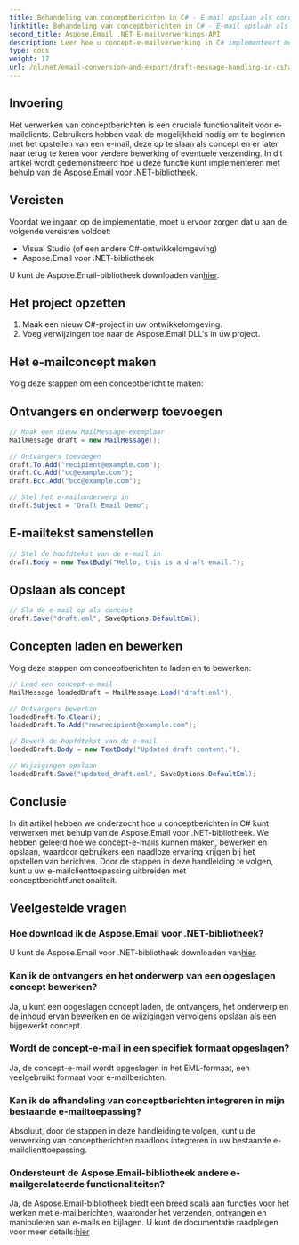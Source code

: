 ```yaml
---
title: Behandeling van conceptberichten in C# - E-mail opslaan als concept
linktitle: Behandeling van conceptberichten in C# - E-mail opslaan als concept
second_title: Aspose.Email .NET E-mailverwerkings-API
description: Leer hoe u concept-e-mailverwerking in C# implementeert met behulp van Aspose.Email voor .NET. Creëer, bewerk en bewaar concepten naadloos.
type: docs
weight: 17
url: /nl/net/email-conversion-and-export/draft-message-handling-in-csharp-saving-email-as-draft/
---
```


## Invoering

Het verwerken van conceptberichten is een cruciale functionaliteit voor e-mailclients. Gebruikers hebben vaak de mogelijkheid nodig om te beginnen met het opstellen van een e-mail, deze op te slaan als concept en er later naar terug te keren voor verdere bewerking of eventuele verzending. In dit artikel wordt gedemonstreerd hoe u deze functie kunt implementeren met behulp van de Aspose.Email voor .NET-bibliotheek.

## Vereisten

Voordat we ingaan op de implementatie, moet u ervoor zorgen dat u aan de volgende vereisten voldoet:

- Visual Studio (of een andere C#-ontwikkelomgeving)
- Aspose.Email voor .NET-bibliotheek

 U kunt de Aspose.Email-bibliotheek downloaden van[hier](https://releases.aspose.com/email/net).

## Het project opzetten

1. Maak een nieuw C#-project in uw ontwikkelomgeving.
2. Voeg verwijzingen toe naar de Aspose.Email DLL's in uw project.

## Het e-mailconcept maken

Volg deze stappen om een conceptbericht te maken:

## Ontvangers en onderwerp toevoegen

```csharp
// Maak een nieuw MailMessage-exemplaar
MailMessage draft = new MailMessage();

// Ontvangers toevoegen
draft.To.Add("recipient@example.com");
draft.Cc.Add("cc@example.com");
draft.Bcc.Add("bcc@example.com");

// Stel het e-mailonderwerp in
draft.Subject = "Draft Email Demo";
```

## E-mailtekst samenstellen

```csharp
// Stel de hoofdtekst van de e-mail in
draft.Body = new TextBody("Hello, this is a draft email.");
```

## Opslaan als concept

```csharp
// Sla de e-mail op als concept
draft.Save("draft.eml", SaveOptions.DefaultEml);
```

## Concepten laden en bewerken

Volg deze stappen om conceptberichten te laden en te bewerken:

```csharp
// Laad een concept-e-mail
MailMessage loadedDraft = MailMessage.Load("draft.eml");

// Ontvangers bewerken
loadedDraft.To.Clear();
loadedDraft.To.Add("newrecipient@example.com");

// Bewerk de hoofdtekst van de e-mail
loadedDraft.Body = new TextBody("Updated draft content.");

// Wijzigingen opslaan
loadedDraft.Save("updated_draft.eml", SaveOptions.DefaultEml);
```

## Conclusie

In dit artikel hebben we onderzocht hoe u conceptberichten in C# kunt verwerken met behulp van de Aspose.Email voor .NET-bibliotheek. We hebben geleerd hoe we concept-e-mails kunnen maken, bewerken en opslaan, waardoor gebruikers een naadloze ervaring krijgen bij het opstellen van berichten. Door de stappen in deze handleiding te volgen, kunt u uw e-mailclienttoepassing uitbreiden met conceptberichtfunctionaliteit.

## Veelgestelde vragen

### Hoe download ik de Aspose.Email voor .NET-bibliotheek?

 U kunt de Aspose.Email voor .NET-bibliotheek downloaden van[hier](https://releases.aspose.com/email/net).

### Kan ik de ontvangers en het onderwerp van een opgeslagen concept bewerken?

Ja, u kunt een opgeslagen concept laden, de ontvangers, het onderwerp en de inhoud ervan bewerken en de wijzigingen vervolgens opslaan als een bijgewerkt concept.

### Wordt de concept-e-mail in een specifiek formaat opgeslagen?

Ja, de concept-e-mail wordt opgeslagen in het EML-formaat, een veelgebruikt formaat voor e-mailberichten.

### Kan ik de afhandeling van conceptberichten integreren in mijn bestaande e-mailtoepassing?

Absoluut, door de stappen in deze handleiding te volgen, kunt u de verwerking van conceptberichten naadloos integreren in uw bestaande e-mailclienttoepassing.

### Ondersteunt de Aspose.Email-bibliotheek andere e-mailgerelateerde functionaliteiten?

 Ja, de Aspose.Email-bibliotheek biedt een breed scala aan functies voor het werken met e-mailberichten, waaronder het verzenden, ontvangen en manipuleren van e-mails en bijlagen. U kunt de documentatie raadplegen voor meer details:[hier](https://reference.aspose.com)